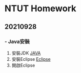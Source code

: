 # NTUT Homework
## 20210928
### - Java安裝
1. 安裝JDK [JAVA](https://www.oracle.com/tw/java/technologies/javase/javase8-archive-downloads.html)
2. 安裝Eclipse [Eclipse](https://www.eclipse.org/downloads/)
3. 開啟Eclipse
